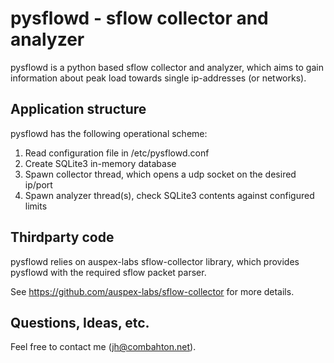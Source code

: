 # pysflowd - sflow collector and analyzer

pysflowd is a python based sflow collector and analyzer, which aims to gain information about peak load towards single ip-addresses (or networks).

## Application structure

pysflowd has the following operational scheme:

1. Read configuration file in /etc/pysflowd.conf
2. Create SQLite3 in-memory database
3. Spawn collector thread, which opens a udp socket on the desired ip/port
4. Spawn analyzer thread(s), check SQLite3 contents against configured limits

## Thirdparty code

pysflowd relies on auspex-labs sflow-collector library, which provides pysflowd with the required sflow packet parser.

See https://github.com/auspex-labs/sflow-collector for more details.

## Questions, Ideas, etc.

Feel free to contact me (jh@combahton.net).

